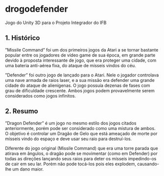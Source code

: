 # drogodefender
Jogo do Unity 3D para o Projeto Integrador do IFB

## 1. Histórico

”Missile Command” foi um dos primeiros jogos da Atari a se tornar bastante popular entre os jogadores de vı́deo game de sua época, em grande parte devido à proposta interessante de jogo, que era proteger uma cidade, com uma bateria anti-aérea fixa, do ataque de mı́sseis vindos do céu. 

”Defender” foi outro jogo de lançado para o Atari. Nele o jogador controlava uma nave armada de raios laser, e a sua missão era defender uma grande cidade do ataque de alienı́genas. O jogo possuı́a dezenas de fases com grau de dificuldade crescente. Ambos jogos podem provavelmente serem considerados como jogos infinitos.

## 2. Resumo

”Dragon Defender” é um jogo no mesmo estilo dos jogos citados anteriormente, porém pode ser considerado como uma mistura de ambos. O objetivo é controlar um Dragão de Gelo que está ameaçado de morte por mı́sseis vindo do espaço e deve usar seu raio para destruı́-los. 

Diferente do jogo original (Missile Command) que era uma torre parada que atirava em ângulos, o dragão pode se movimentar (como em Defender) por todas as direções lançando seus raios para deter os mı́sseis impedindo-os de cair em seu lar. Porém não pode tocá-los pois eles explodem, causando-lhe um dano maior.
